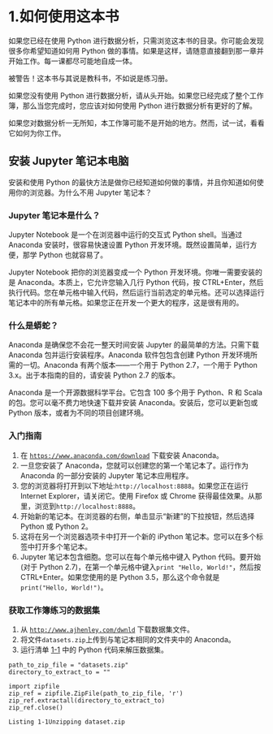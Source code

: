 # 1.如何使用这本书

如果您已经在使用 Python 进行数据分析，只需浏览这本书的目录。你可能会发现很多你希望知道如何用 Python 做的事情。如果是这样，请随意直接翻到那一章并开始工作。每一课都尽可能地自成一体。

被警告！这本书与其说是教科书，不如说是练习册。

如果您没有使用 Python 进行数据分析，请从头开始。如果您已经完成了整个工作簿，那么当您完成时，您应该对如何使用 Python 进行数据分析有更好的了解。

如果您对数据分析一无所知，本工作簿可能不是开始的地方。然而，试一试，看看它如何为你工作。

## 安装 Jupyter 笔记本电脑

安装和使用 Python 的最快方法是做你已经知道如何做的事情，并且你知道如何使用你的浏览器。为什么不用 Jupyter 笔记本？

### Jupyter 笔记本是什么？

Jupyter Notebook 是一个在浏览器中运行的交互式 Python shell。当通过 Anaconda 安装时，很容易快速设置 Python 开发环境。既然设置简单，运行方便，那学 Python 也就容易了。

Jupyter Notebook 把你的浏览器变成一个 Python 开发环境。你唯一需要安装的是 Anaconda。本质上，它允许您输入几行 Python 代码，按 CTRL+Enter，然后执行代码。您在单元格中输入代码，然后运行当前选定的单元格。还可以选择运行笔记本中的所有单元格。如果您正在开发一个更大的程序，这是很有用的。

### 什么是蟒蛇？

Anaconda 是确保您不会花一整天时间安装 Jupyter 的最简单的方法。只需下载 Anaconda 包并运行安装程序。Anaconda 软件包包含创建 Python 开发环境所需的一切。Anaconda 有两个版本——一个用于 Python 2.7，一个用于 Python 3.x。出于本指南的目的，请安装 Python 2.7 的版本。

Anaconda 是一个开源数据科学平台。它包含 100 多个用于 Python、R 和 Scala 的包。您可以毫不费力地快速下载并安装 Anaconda。安装后，您可以更新包或 Python 版本，或者为不同的项目创建环境。

### 入门指南

1.  在 [`https://www.anaconda.com/download`](https://www.anaconda.com/download) 下载安装 Anaconda。
2.  一旦您安装了 Anaconda，您就可以创建您的第一个笔记本了。运行作为 Anaconda 的一部分安装的 Jupyter 笔记本应用程序。
3.  您的浏览器将打开到以下地址:`http://localhost:8888`。如果您正在运行 Internet Explorer，请关闭它。使用 Firefox 或 Chrome 获得最佳效果。从那里，浏览到`http://localhost:8888`。
4.  开始新的笔记本。在浏览器的右侧，单击显示“新建”的下拉按钮，然后选择 Python 或 Python 2。
5.  这将在另一个浏览器选项卡中打开一个新的 iPython 笔记本。您可以在多个标签中打开多个笔记本。
6.  Jupyter 笔记本包含细胞。您可以在每个单元格中键入 Python 代码。要开始(对于 Python 2.7)，在第一个单元格中键入`print "Hello, World!"`，然后按 CTRL+Enter。如果您使用的是 Python 3.5，那么这个命令就是`print("Hello, World!")`。

### 获取工作簿练习的数据集

1.  从 [`http://www.ajhenley.com/dwnld`](http://www.ajhenley.com/dwnld) 下载数据集文件。
2.  将文件`datasets.zip`上传到与笔记本相同的文件夹中的 Anaconda。
3.  运行清单 [1-1](#Par21) 中的 Python 代码来解压数据集。

```
path_to_zip_file = "datasets.zip"
directory_to_extract_to = ""

import zipfile
zip_ref = zipfile.ZipFile(path_to_zip_file, 'r')
zip_ref.extractall(directory_to_extract_to)
zip_ref.close()

Listing 1-1Unzipping dataset.zip

```